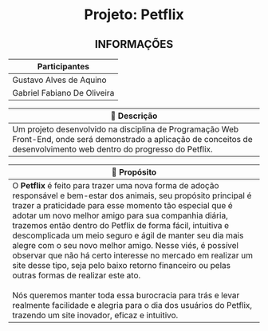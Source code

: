 <h1 align="center"> Projeto: Petflix </h1>

<div align="center">
 
</div>

 
## <div align="center">INFORMAÇÕES</div>

 | **Participantes**|
|-|
 |Gustavo Alves de Aquino
 Gabriel Fabiano De Oliveira|
 
|📄 **Descrição**|
|-|
 |Um projeto desenvolvido na disciplina de Programação Web Front-End, onde será demonstrado a aplicação de conceitos de desenvolvimento web dentro do progresso do Petflix.|

|📌 **Propósito**|
|-|
|O **Petflix** é feito para trazer uma nova forma de adoção responsável e bem-estar dos animais, seu propósito principal é trazer a praticidade para esse momento tão especial que é adotar um novo melhor amigo para sua companhia diária, trazemos então dentro do Petflix de forma fácil, intuitiva e descomplicada um meio seguro e ágil de manter seu dia mais alegre com o seu novo melhor amigo. Nesse viés, é possível observar que não há certo interesse no mercado em realizar um site desse tipo, seja pelo baixo retorno financeiro ou pelas outras formas de realizar este ato.<br><br> Nós queremos manter toda essa burocracia para trás e levar realmente facilidade e alegria para o dia dos usuários do Petflix, trazendo um site inovador, eficaz e intuitivo.| 


